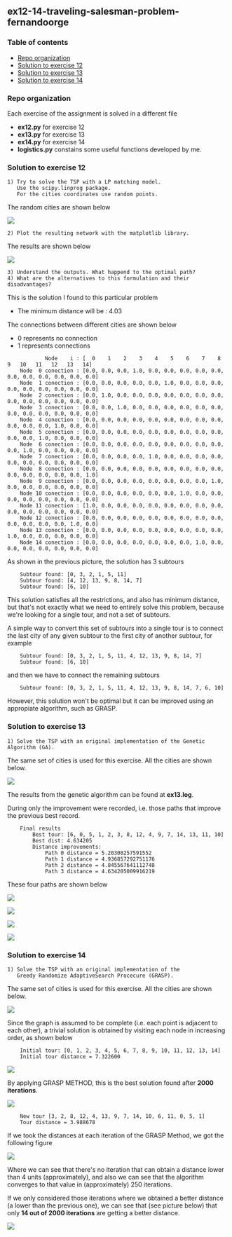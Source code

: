 ## ex12-14-traveling-salesman-problem-fernandoorge

### Table of contents
* [Repo organization](#repo-organization)
* [Solution to exercise 12](#solution-to-exercise-12)
* [Solution to exercise 13](#solution-to-exercise-13)
* [Solution to exercise 14](#solution-to-exercise-14)

### Repo organization

Each exercise of the assignment is solved in a different file
* **ex12.py** for exercise 12
* **ex13.py** for exercise 13
* **ex14.py** for exercise 14
* **logistics.py** constains some useful functions developed by me. 


### Solution to exercise 12
```
1) Try to solve the TSP with a LP matching model. 
   Use the scipy.linprog package. 
   For the cities coordinates use random points.
```

The random cities are shown below

![](images/ex12_tsp_cities.png)


```
2) Plot the resulting network with the matplotlib library.
```

The results are shown below

![](images/ex12_tsp_subtours.png)


```
3) Understand the outputs. What happend to the optimal path?
4) What are the alternatives to this formulation and their disadvantages?
```

This is the solution I found to this particular problem
* The minimum distance will be : 4.03 

The connections between different cities are shown below
* 0 represents no connection
* 1 represents connections

```
            Node    i : [  0    1    2    3    4    5    6    7    8    9   10   11   12   13   14]
    Node  0 conection : [0.0, 0.0, 0.0, 1.0, 0.0, 0.0, 0.0, 0.0, 0.0, 0.0, 0.0, 0.0, 0.0, 0.0, 0.0]
    Node  1 conection : [0.0, 0.0, 0.0, 0.0, 0.0, 1.0, 0.0, 0.0, 0.0, 0.0, 0.0, 0.0, 0.0, 0.0, 0.0]
    Node  2 conection : [0.0, 1.0, 0.0, 0.0, 0.0, 0.0, 0.0, 0.0, 0.0, 0.0, 0.0, 0.0, 0.0, 0.0, 0.0]
    Node  3 conection : [0.0, 0.0, 1.0, 0.0, 0.0, 0.0, 0.0, 0.0, 0.0, 0.0, 0.0, 0.0, 0.0, 0.0, 0.0]
    Node  4 conection : [0.0, 0.0, 0.0, 0.0, 0.0, 0.0, 0.0, 0.0, 0.0, 0.0, 0.0, 0.0, 1.0, 0.0, 0.0]
    Node  5 conection : [0.0, 0.0, 0.0, 0.0, 0.0, 0.0, 0.0, 0.0, 0.0, 0.0, 0.0, 1.0, 0.0, 0.0, 0.0]
    Node  6 conection : [0.0, 0.0, 0.0, 0.0, 0.0, 0.0, 0.0, 0.0, 0.0, 0.0, 1.0, 0.0, 0.0, 0.0, 0.0]
    Node  7 conection : [0.0, 0.0, 0.0, 0.0, 1.0, 0.0, 0.0, 0.0, 0.0, 0.0, 0.0, 0.0, 0.0, 0.0, 0.0]
    Node  8 conection : [0.0, 0.0, 0.0, 0.0, 0.0, 0.0, 0.0, 0.0, 0.0, 0.0, 0.0, 0.0, 0.0, 0.0, 1.0]
    Node  9 conection : [0.0, 0.0, 0.0, 0.0, 0.0, 0.0, 0.0, 0.0, 1.0, 0.0, 0.0, 0.0, 0.0, 0.0, 0.0]
    Node 10 conection : [0.0, 0.0, 0.0, 0.0, 0.0, 0.0, 1.0, 0.0, 0.0, 0.0, 0.0, 0.0, 0.0, 0.0, 0.0]
    Node 11 conection : [1.0, 0.0, 0.0, 0.0, 0.0, 0.0, 0.0, 0.0, 0.0, 0.0, 0.0, 0.0, 0.0, 0.0, 0.0]
    Node 12 conection : [0.0, 0.0, 0.0, 0.0, 0.0, 0.0, 0.0, 0.0, 0.0, 0.0, 0.0, 0.0, 0.0, 1.0, 0.0]
    Node 13 conection : [0.0, 0.0, 0.0, 0.0, 0.0, 0.0, 0.0, 0.0, 0.0, 1.0, 0.0, 0.0, 0.0, 0.0, 0.0]
    Node 14 conection : [0.0, 0.0, 0.0, 0.0, 0.0, 0.0, 0.0, 1.0, 0.0, 0.0, 0.0, 0.0, 0.0, 0.0, 0.0]
```

As shown in the previous picture, the solution has 3 subtours
```
    Subtour found: [0, 3, 2, 1, 5, 11]
    Subtour found: [4, 12, 13, 9, 8, 14, 7]
    Subtour found: [6, 10]
```

This solution satisfies all the restrictions, and also has minimum distance, but that's not exactly what we need to entirely solve this problem, because we're looking for a single tour, and not a set of subtours.

A simple way to convert this set of subtours into a single tour is to connect the last city of any given subtour to the first city of another subtour, for example
```
    Subtour found: [0, 3, 2, 1, 5, 11, 4, 12, 13, 9, 8, 14, 7]
    Subtour found: [6, 10]
```
and then we have to connect the remaining subtours
```
    Subtour found: [0, 3, 2, 1, 5, 11, 4, 12, 13, 9, 8, 14, 7, 6, 10]
```
However, this solution won't be optimal but it can be improved using an appropiate algorithm, such as GRASP.

### Solution to exercise 13
```
1) Solve the TSP with an original implementation of the Genetic Algorithm (GA).
```

The same set of cities is used for this exercise. All the cities are shown below.

![](images/ex13_tsp_cities.png)

The results from the genetic algorithm can be found at **ex13.log**.

During only the improvement were recorded, i.e. those paths that improve the previous best record.
```
    Final results
        Best tour: [6, 0, 5, 1, 2, 3, 8, 12, 4, 9, 7, 14, 13, 11, 10] 
        Best dist: 4.634205
        Distance improvements:
            Path 0 distance = 5.20308257591552
            Path 1 distance = 4.936857292751176
            Path 2 distance = 4.845567641112748
            Path 3 distance = 4.634205009916219
```

These four paths are shown below

![](images/ex13_tsp_best_0.png)

![](images/ex13_tsp_best_1.png)

![](images/ex13_tsp_best_2.png)

![](images/ex13_tsp_best_3.png)


### Solution to exercise 14
```
1) Solve the TSP with an original implementation of the 
   Greedy Randomize AdaptiveSearch Procecure (GRASP).
```

The same set of cities is used for this exercise. All the cities are shown below.

![](images/ex14_tsp_cities.png)

Since the graph is assumed to be complete (i.e. each point is adjacent to each other), a trivial solution is obtained by visiting each node in increasing order, as shown below

```
    Initial tour: [0, 1, 2, 3, 4, 5, 6, 7, 8, 9, 10, 11, 12, 13, 14]
    Initial tour distance = 7.322600
```

![](images/ex14_tsp_initial.png)


By applying GRASP METHOD, this is the best solution found after **2000 iterations**.

![](images/ex14_tsp_best.png)

```
    New tour [3, 2, 8, 12, 4, 13, 9, 7, 14, 10, 6, 11, 0, 5, 1]
    Tour distance = 3.988678
``` 

If we took the distances at each iteration of the GRASP Method, we got the following figure

![](images/ex14_tsp_distances.png)

Where we can see that there's no iteration that can obtain a distance lower than 4 units (approximately), and also we can see that the algorithm converges to that value in (approximately) 250 iterations.

If we only considered those iterations where we obtained a better distance (a lower than the previous one), we can see that (see picture below) that only **14 out of 2000 iterations** are getting a better distance.

![](images/ex14_tsp_best_dists.png)
